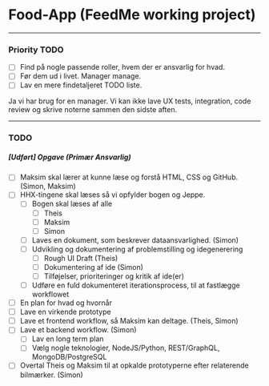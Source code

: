 # Food-App (FeedMe working project)

---

### Priority TODO

 - [ ] Find på nogle passende roller, hvem der er ansvarlig for hvad.
 - [ ] Før dem ud i livet. Manager manage.
 - [ ] Lav en mere findetaljeret TODO liste.

Ja vi har brug for en manager. Vi kan ikke lave UX tests, integration, code review og skrive noterne sammen den sidste aften.

---

### TODO
##### [Udført] Opgave (Primær Ansvarlig)

 - [ ] Maksim skal lærer at kunne læse og forstå HTML, CSS og GitHub. (Simon, Maksim)
 - [ ] HHX-tingene skal læses så vi opfylder bogen og Jeppe.
     - [ ] Bogen skal læses af alle
         - [ ] Theis
         - [ ] Maksim
         - [ ] Simon
     - [ ] Laves en dokument, som beskrever dataansvarlighed. (Simon)
     - [ ] Udvikling og dokumentering af problemstilling og idegenerering
         - [ ] Rough UI Draft (Theis)
         - [ ] Dokumentering af ide (Simon)
         - [ ] Tilføjelser, prioriteringer og kritik af ide(er)
     - [ ] Udføre en fuld dokumenteret iterationsprocess, til at fastlægge workflowet
 - [ ] En plan for hvad og hvornår
 - [ ] Lave en virkende prototype
 - [ ] Lave et frontend workflow, så Maksim kan deltage. (Theis, Simon)
 - [ ] Lave et backend workflow. (Simon)
     - [ ] Lav en long term plan
     - [ ] Vælg nogle teknologier, NodeJS/Python, REST/GraphQL, MongoDB/PostgreSQL
 - [ ] Overtal Theis og Maksim til at opkalde prototyperne efter relaterende bilmærker. (Simon) 

